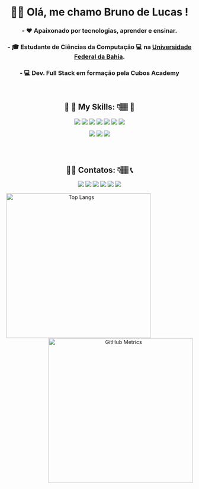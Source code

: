 <div align="center"> 

# <h1> 🧒🏽 Olá, me chamo Bruno de Lucas ! </h1>

### - ❤️ Apaixonado por tecnologias, aprender e ensinar.
### - 🎓 Estudante de **Ciências da Computação**  &#128187; na <a href="[link da sua faculdade](https://dcc.ufba.br/)">Universidade Federal da Bahia</a>.
### - &#128187; **Dev. Full Stack** em formação pela Cubos Academy
<br>

## 🚧 🚀 My Skills: 👇🏽 🚧

<img align="center" src="https://img.shields.io/badge/HTML5-E34F26?style=for-the-badge&logo=html5&logoColor=white"> <img align="center" src="https://img.shields.io/badge/CSS3-1572B6?style=for-the-badge&logo=css3&logoColor=white"> <img align="center" src="https://img.shields.io/badge/JavaScript-323330?style=for-the-badge&logo=javascript&logoColor=F7DF1E"> <img align="center" src="https://img.shields.io/badge/TypeScript-007ACC?style=for-the-badge&logo=typescript&logoColor=white"> <img align="center" src="https://img.shields.io/badge/Node.js-43853D?style=for-the-badge&logo=node.js&logoColor=white"> <img align="center" src="https://img.shields.io/badge/Express.js-404D59?style=for-the-badge"> <img align="center" src="https://img.shields.io/badge/React-20232A?style=for-the-badge&logo=react&logoColor=61DAFB"> 

<img align="center" src="https://img.shields.io/badge/PostgreSQL-316192?style=for-the-badge&logo=postgresql&logoColor=white"> <img align="center" src="https://img.shields.io/badge/Node.js-43853D?style=for-the-badge&logo=node.js&logoColor=white"> <img align="center" src="https://img.shields.io/badge/C%2B%2B-00599C?style=for-the-badge&logo=c%2B%2B&logoColor=white"> 


<br>

<br>

## 👩‍💻 Contatos: 👇🏽 📞 

<a href = "mailto: brunnobarbosas@gmail.com" target="_blank"><img src="https://img.shields.io/badge/-Gmail-%23333?style=for-the-badge&logo=gmail&logoColor=white" target="_blank"></a> [<img src="https://img.shields.io/badge/-Instagram-%23E4405F?style=for-the-badge&logo=instagram&logoColor=white" />](https://instagram.com/o_brunobarbosa) [<img src="https://img.shields.io/badge/linkedin-%230077B5.svg?&style=for-the-badge&logo=linkedin&logoColor=white" />](https://www.linkedin.com/in/bruno-de-lucas-b-b8b246a1/) [<img src = "https://img.shields.io/badge/facebook-%231877F2.svg?&style=for-the-badge&logo=facebook&logoColor=white">](https://www.facebook.com/delucasB/) [<img src="https://img.shields.io/badge/WhatsApp-25D366?style=for-the-badge&logo=whatsapp&logoColor=white"/>](https://wa.me/5571981703123?text=Ol%C3%A1,%20vim%20pelo%20Github) [<img src="https://img.shields.io/badge/YouTube-FF0000?style=for-the-badge&logo=youtube&logoColor=white"/>](https://www.youtube.com/channel/UC7MDYFpb2qb7gjg9oOpbJFA)




<a href="https://github.com/anuraghazra/github-readme-stats">
      <img alt="Top Langs" align="left" width=390 src="https://github-readme-stats.vercel.app/api/top-langs/?username=brunobarbosa17&hide=TeX&layout=compact&theme=tokyonight&border_color=61dafb&hide_border=true" />
    </a>


<a href="https://github.com/anuraghazra/github-readme-stats">
      <img alt="GitHub Metrics" align="right" width=390 src="https://github-readme-streak-stats.herokuapp.com/?user=brunobarbosa17&theme=tokyonight&border=61dafb&hide_border=true"/>
    </a>
</div>
